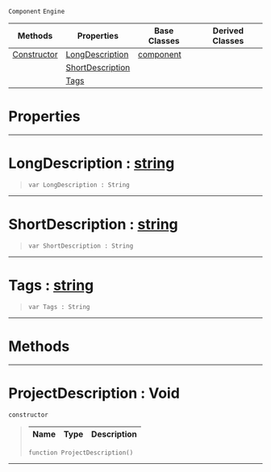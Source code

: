 `Component` `Engine`



|Methods|Properties|Base Classes|Derived Classes|
|---|---|---|---|
|[ Constructor](https://github.com/zeroengineteam/ZeroDocs/code_reference/class_reference/projectdescription.markdown#projectdescription-void)|[ LongDescription](https://github.com/zeroengineteam/ZeroDocs/code_reference/class_reference/projectdescription.markdown#longdescription-zero-eng)|[component](https://github.com/zeroengineteam/ZeroDocs/code_reference/class_reference/component.markdown)| |
| |[ ShortDescription](https://github.com/zeroengineteam/ZeroDocs/code_reference/class_reference/projectdescription.markdown#shortdescription-zero-en)| | |
| |[ Tags](https://github.com/zeroengineteam/ZeroDocs/code_reference/class_reference/projectdescription.markdown#tags-zero-engine-documen)| | |


 #  Properties


---  
 #  LongDescription : [string](https://github.com/zeroengineteam/ZeroDocs/code_reference/zilch_base_types/string.markdown)

> 
> ``` lang=cpp, name=Zilch
> var LongDescription : String


---  
 #  ShortDescription : [string](https://github.com/zeroengineteam/ZeroDocs/code_reference/zilch_base_types/string.markdown)

> 
> ``` lang=cpp, name=Zilch
> var ShortDescription : String


---  
 #  Tags : [string](https://github.com/zeroengineteam/ZeroDocs/code_reference/zilch_base_types/string.markdown)

> 
> ``` lang=cpp, name=Zilch
> var Tags : String


---  
 #  Methods


---  
 #  ProjectDescription : Void

 `constructor`

> 
> |Name|Type|Description|
> |---|---|---|
> ``` lang=cpp, name=Zilch
> function ProjectDescription()
> ``` 


---  
 

 